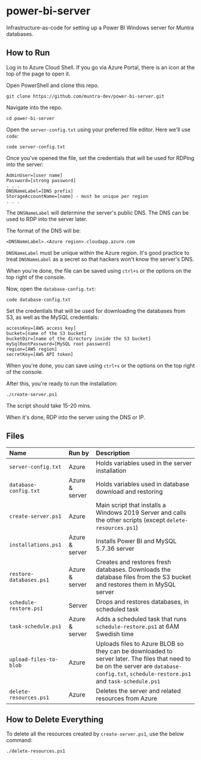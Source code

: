 # power-bi-server
Infrastructure-as-code for setting up a Power BI Windows server for Muntra databases.

## How to Run

Log in to Azure Cloud Shell. If you go via Azure Portal, there is an icon at the top of the page to open it.

Open PowerShell and clone this repo.

```
git clone https://github.com/muntra-dev/power-bi-server.git
```

Navigate into the repo.

```
cd power-bi-server
```

Open the `server-config.txt` using your preferred file editor. Here we'll use `code`:
```
code server-config.txt
```

Once you've opened the file, set the credentials that will be used for RDPing into the server:

```
AdminUser=[user name]
Password=[strong password]
. . .
DNSNameLabel=[DNS prefix]
StorageAccountName=[name] - must be unique per region
. . .
```

The `DNSNameLabel` will determine the server's public DNS. The DNS can be used to RDP into the server later.

The format of the DNS will be:
```
<DNSNameLabel>.<Azure region>.cloudapp.azure.com
```

`DNSNameLabel` must be unique within the Azure region. It's good practice to treat `DNSNameLabel` as a secret so that hackers won't know the server's DNS.

When you're done, the file can be saved using `ctrl+s` or the options on the top right of the console.


Now, open the `database-config.txt`:
```
code database-config.txt
```

Set the credentials that will be used for downloading the databases from S3, as well as the MySQL credentials:

```
accessKey=[AWS access key]
bucket=[name of the S3 bucket]
bucketDir=[name of the directory inside the S3 bucket]
mySqlRootPassword=[MySQL root password]
region=[AWS region]
secretKey=[AWS API token]
```

When you're done, you can save using `ctrl+s` or the options on the top right of the console.


After this, you're ready to run the installation:

```
./create-server.ps1
```

The script should take 15-20 mins.

When it's done, RDP into the server using the DNS or IP.


## Files
| Name | Run by | Description |
| :--- | :---- | :---------- |
| `server-config.txt` | Azure | Holds variables used in the server installation |
| `database-config.txt` | Azure & server | Holds variables used in database download and restoring |
| `create-server.ps1` | Azure | Main script that installs a Windows 2019 Server and calls the other scripts (except `delete-resources.ps1`) |
| `installations.ps1` | Azure & server | Installs Power BI and MySQL 5.7.36 server |
| `restore-databases.ps1` | Azure & server | Creates and restores fresh databases. Downloads the database files from the S3 bucket and restores them in MySQL server |
| `schedule-restore.ps1` | Server | Drops and restores databases, in scheduled task |
| `task-schedule.ps1` | Azure & server | Adds a scheduled task that runs `schedule-restore.ps1` at 6AM Swedish time |
| `upload-files-to-blob` | Azure | Uploads files to Azure BLOB so they can be downloaded to server later. The files that need to be on the server are `database-config.txt`, `schedule-restore.ps1` and `task-schedule.ps1` |
| `delete-resources.ps1` | Azure | Deletes the server and related resources from Azure |

## How to Delete Everything
To delete all the resources created by `create-server.ps1`, use the below command:

```
./delete-resources.ps1
```
